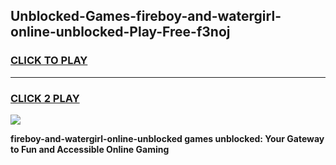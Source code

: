 
## Unblocked-Games-fireboy-and-watergirl-online-unblocked-Play-Free-f3noj
<h3>
<a href="https://premium76.site?title=fireboy-and-watergirl-online-unblocked&ref=18A1">CLICK TO PLAY</a></h3>
<hr>

<h3>
<a href="https://premium76.site?title=fireboy-and-watergirl-online-unblocked&ref=18A1">CLICK 2 PLAY</a>
  
</h3>

<a href="https://premium76.site?title=fireboy-and-watergirl-online-unblocked&ref=18A1"><img src="https://clearcache.store/games.png"></a>


**fireboy-and-watergirl-online-unblocked games unblocked: Your Gateway to Fun and Accessible Online Gaming**
